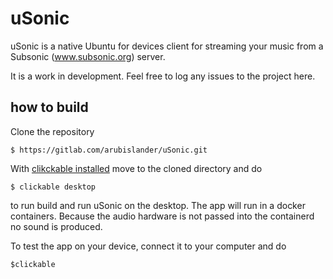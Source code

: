 # uSonic

uSonic is a native Ubuntu for devices client for streaming your music from a Subsonic (www.subsonic.org) server.

It is a work in development. Feel free to log any issues to the project here.

## how to build
Clone the repository
```
$ https://gitlab.com/arubislander/uSonic.git
```

With [clikckable installed](http://clickable.bhdouglass.com/en/latest/install.html) move to the cloned directory and do
```
$ clickable desktop
```
to run build and run uSonic on the desktop. The app will run in a docker containers. Because the audio hardware is not passed into the containerd no sound is produced.

To test the app on your device, connect it to your computer and do
```
$clickable
```
